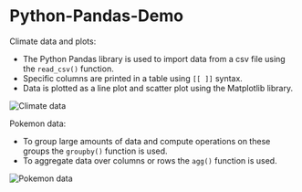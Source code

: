 # Python-Pandas-Demo

Climate data and plots:
* The Python Pandas library is used to import data from a csv file using the `read_csv()` function.
* Specific columns are printed in a table using `[[ ]]` syntax.
* Data is plotted as a line plot and scatter plot using the Matplotlib library.

![Climate data](https://res.cloudinary.com/dssciwyew/image/upload/v1607535611/ClimateData.png)

Pokemon data:
* To group large amounts of data and compute operations on these groups the `groupby()` function is used.
* To aggregate data over columns or rows the `agg()` function is used.

![Pokemon data](https://res.cloudinary.com/dssciwyew/image/upload/v1607535611/PokemonData.png)
